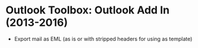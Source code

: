 # Outlook Toolbox: Outlook Add In (2013-2016)
   - Export mail as EML (as is or with stripped headers for using as template)
